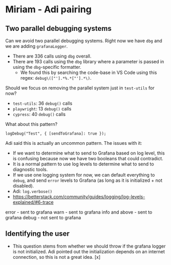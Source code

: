 # Miriam - Adi pairing

## Two parallel debugging systems

Can we avoid two parallel debugging systems. Right now we have `dbg` and we are adding `grafanaLogger`.

- There are 336 calls using `dbg` overall.
- There are 193 calls using the `dbg` library where a parameter is passed in using the `dbg`-specific formatter.
  - We found this by searching the code-base in VS Code using this regex: `debug\(["'].*%.*["'].*\)`.

Should we focus on removing the parallel system just in `test-utils` for now?

- `test-utils`: 36 `debug()` calls
- `playwright`: 13 `debug()` calls
- `cypress`: 40 `debug()` calls

What about this pattern?

`logDebug("Test", { [sendToGrafana]: true });`

Adi said this is actually an uncommon pattern. The issues with it:

- If we want to determine what to send to Grafana based on log level, this is confusing because now we have two booleans that could contradict.
- It is a normal pattern to use log levels to determine what to send to diagnostic tools.
- If we use one logging system for now, we can default everything to `debug`, and send `error` levels to Grafana (as long as it is initialized + not disabled).
- Adi: `log.verbose()`
- https://betterstack.com/community/guides/logging/log-levels-explained/#6-trace

error - sent to grafana
warn - sent to grafana
info and above - sent to grafana
debug - not sent to grafana

## Identifying the user

- This question stems from whether we should throw if the grafana logger is not initialized. Adi pointed out the initialization depends on an internet connection, so this is not a great idea. [x]
